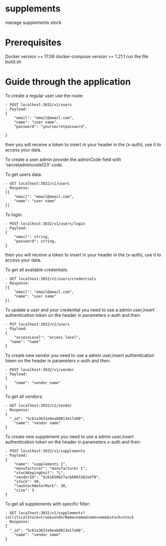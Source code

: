 # supplements
manage supplements stock


# Prerequisites
Docker version >= 17.06
docker-compose version >= 1.21.1
run the file build.sh

# Guide through the application
To create a regular user use the route:

    - POST localhost:3032/v1/users
    - Payload: 
    {
	    "email": "email@email.com",
	    "name": "user name",
	    "password": "yoursecretpassword",
      
    }

then you will receive a token to insert in your header in the (x-auth), use it to access your data.

To create a user admin provide the adminCode field with 'secretadmincode123' code.

To get users data:

    - GET localhost:3032/v1/users
    - Response: 
    [{
	    "email": "email@email.com",
	    "name": "user name"
    }]

To login:

    - POST localhost:3032/v1/users/login
    - Payload: 
    {
	    "email": string,
	    "password": string,
    }

then you will receive a token to insert in your header in the (x-auth), use it to access your data.

To get all available credentials:

    - GET localhost:3032/v1/users/credentials
    - Response: 
    [{
	    "email": "email@email.com",
	    "name": "user name"
    }]

To update a user and your credential you need to use a admin user,insert authentication token on the header in parameters x-auth and then:

    - PUT localhost:3032/v1/users
    - Payload: 
    {
	    "accessLevel": "access level",
      "name": "name"
    }

To create new vendor  you need to use a admin user,insert authentication token on the header in parameters x-auth and then:

    - POST localhost:3032/v1/vendor
    - Payload: 
    {
	    "name": "vendor name"
    }

To get all vendors:

    - GET localhost:3032/v1/vendor
    - Response: 
    {
      "_id": "5c61a3631e8eab0013e17a90",
	    "name": "vendor name"
    }

To create new supplement you need to use a admin user,insert authentication token on the header in parameters x-auth and then:

    - POST localhost:3032/v1/supplements
    - Payload: 
    {
	    "name": "supplements 1",
	    "manufacturer": "manufacturer 1",
	    "stockKepingUnit": "L",
	    "vendorId": "5c61650827acb6083202e479",
	    "stock": 40,
	    "lowStockWaterMark": 30,
	    "size": 3
    }

To get all supplements with specific filter:

    - GET localhost:3032/v1/supplements?isCriticalStock=true&vendorName=name&name=name&stock=stock
    - Response: 
    {
      "_id": "5c61a3631e8eab0013e17a90",
	    "name": "vendor name"
    }